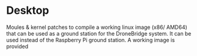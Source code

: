 # Desktop
Moules &amp; kernel patches to compile a working linux image (x86/ AMD64) that can be used as a ground station for the DroneBridge system. It can be used instead of the Raspberry Pi ground station. A working image is provided
